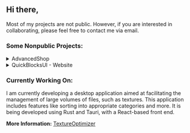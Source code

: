 ## Hi there,

Most of my projects are not public. However, if you are interested in collaborating, please feel free to contact me via email.

### Some Nonpublic Projects:

<details>
  <summary>AdvancedShop</summary>
  
  **Description:** An extensive website template featuring 3D models and customization options. It allows users to visualize product variations in real-time, enhancing the online shopping experience.

  - **Preview:** [YouTube](https://www.youtube.com/watch?v=v3v1Y1hvXhM)
  - **Website:** [AdvancedShop](https://quickblocks.netlify.app/)
</details>

<details>
  <summary>QuickBlocksUI - Website</summary>
  
  **Description:** A collection of versatile and customizable React components available as an npm package. QuickBlocksUI offers a wide range of UI components that can be easily integrated into your React projects. These components are designed to enhance the user experience and provide interactive and responsive elements such as sliders, modals, navigation menus, and more. With QuickBlocksUI, you can quickly build beautiful and functional user interfaces for your web applications.
  
  - **Preview:** [YouTube](https://www.youtube.com/watch?v=T4CcGfdE1mw)
  - **Website:** [QuickBlocksUI](https://quickblocks.netlify.app/)
</details>

### Currently Working On:

I am currently developing a desktop application aimed at facilitating the management of large volumes of files, such as textures. This application includes features like sorting into appropriate categories and more. It is being developed using Rust and Tauri, with a React-based front end.

**More Information:** [TextureOptimizer](https://toptimizer.netlify.app/)

